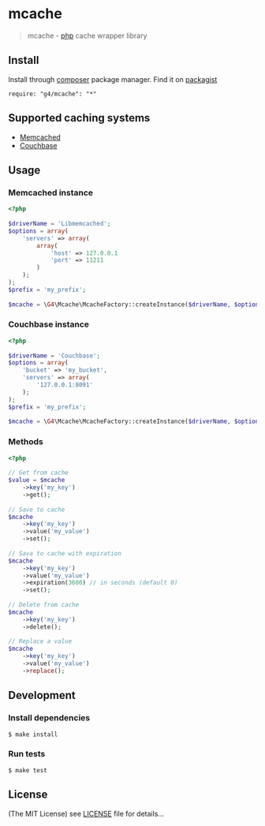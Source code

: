 mcache
======

> mcache - [php](http://php.net) cache wrapper library

## Install

Install through  [composer](https://getcomposer.org/) package manager.
Find it on [packagist](https://packagist.org/packages/g4/mcache)

    require: "g4/mcache": "*"

## Supported caching systems

* [Memcached](http://us2.php.net/manual/en/book.memcached.php)
* [Couchbase](http://www.couchbase.com/communities/php/getting-started)

## Usage

### Memcached instance

``` php
<?php
    
$driverName = 'Libmemcached';
$options = array(
    'servers' => array(
        array(
            'host' => 127.0.0.1
            'port' => 11211
        )
    );
);
$prefix = 'my_prefix';
    
$mcache = \G4\Mcache\McacheFactory::createInstance($driverName, $options, $prefix);
```

### Couchbase instance

``` php
<?php
    
$driverName = 'Couchbase';
$options = array(
    'bucket' => 'my_bucket',
    'servers' => array(
        '127.0.0.1:8091'
    );
);
$prefix = 'my_prefix';
    
$mcache = \G4\Mcache\McacheFactory::createInstance($driverName, $options, $prefix);
```    
    
### Methods

``` php
<?php
    
// Get from cache
$value = $mcache
    ->key('my_key')
    ->get();
    
// Save to cache
$mcache
    ->key('my_key')
    ->value('my_value')
    ->set();
    
// Sava to cache with expiration
$mcache
    ->key('my_key')
    ->value('my_value')
    ->expiration(3600) // in seconds (default 0)
    ->set();
    
// Delete from cache
$mcache
    ->key('my_key')
    ->delete();
    
// Replace a value
$mcache
    ->key('my_key')
    ->value('my_value')
    ->replace();
```

## Development

### Install dependencies

    $ make install

### Run tests

    $ make test

## License

(The MIT License)
see [LICENSE](https://github.com/g4code/mcache/blob/master/LICENSE) file for details...
